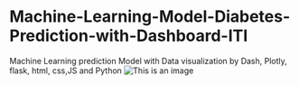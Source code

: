# Machine-Learning-Model-Diabetes-Prediction-with-Dashboard-ITI
Machine Learning prediction Model with Data visualization by Dash, Plotly, flask, html, css,JS and Python 
![This is an image](https://myoctocat.com/assets/images/base-octocat.svg)
